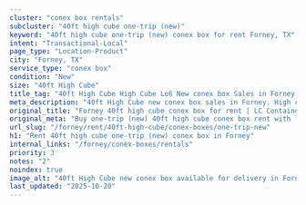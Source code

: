 ```yaml
---
cluster: "conex box rentals"
subcluster: "40ft high cube one-trip (new)"
keyword: "40ft high cube one-trip (new) conex box for rent Forney, TX"
intent: "Transactional-Local"
page_type: "Location-Product"
city: "Forney, TX"
service_type: "conex box"
condition: "New"
size: "40ft High Cube"
title_tag: "40ft High Cube High Cube Lo6 New conex box Sales in Forney | LC Container"
meta_description: "40ft High Cube new conex box sales in Forney. High cube containers with extra height. Fast delivery, competitive pricing. Serving conex boxes area. Quote ID: YIN. Call (214) 524-4168 for your free quote today."
original_title: "Forney 40ft high cube conex box for rent | LC Container"
original_meta: "Buy one-trip (new) 40ft high cube conex box rent with local delivery in Forney, TX. LC Container — local Since 2003. Request a fast quote today."
url_slug: "/forney/rent/40ft-high-cube/conex-boxes/one-trip-new"
h1: "Rent 40ft high cube one-trip (new) conex box in Forney"
internal_links: "/forney/conex-boxes/rentals"
priority: 3
notes: "2"
noindex: true
image_alt: "40ft High Cube new conex box available for delivery in Forney"
last_updated: "2025-10-20"
---
```


<!-- TODO: Add unique city/inventory copy, images, and internal links here. -->
